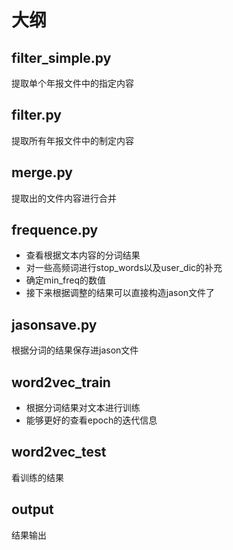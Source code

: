 # 大纲
## filter_simple.py
提取单个年报文件中的指定内容

## filter.py
提取所有年报文件中的制定内容

## merge.py
提取出的文件内容进行合并

## frequence.py
* 查看根据文本内容的分词结果
* 对一些高频词进行stop_words以及user_dic的补充
* 确定min_freq的数值
* 接下来根据调整的结果可以直接构造jason文件了





## jasonsave.py
根据分词的结果保存进jason文件

## word2vec_train
* 根据分词结果对文本进行训练
* 能够更好的查看epoch的迭代信息

## word2vec_test
看训练的结果

## output
结果输出
